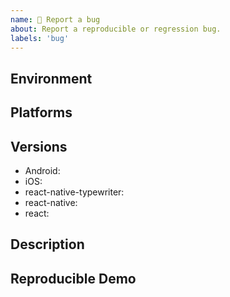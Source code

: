 ```yaml
---
name: 🐛 Report a bug
about: Report a reproducible or regression bug.
labels: 'bug'
---
```


## Environment
<!-- Run `react-native info` in your terminal and paste its contents here. -->


## Platforms
<!-- Is this issue related to Android, iOS, or both? -->


## Versions
<!-- Please add the used versions/branches -->
- Android:
- iOS:
- react-native-typewriter:
- react-native:
- react:

## Description
<!-- Describe your issue in detail. Include screenshots if needed. If this is a regression, let us know. -->


## Reproducible Demo
<!-- Let us know how to reproduce the issue. Include a code sample or share a project that reproduces the issue. -->
<!-- Please follow the guidelines for providing a minimal example: https://stackoverflow.com/help/mcve -->
